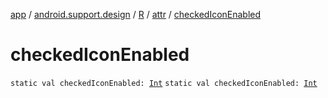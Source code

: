 [app](../../../index.md) / [android.support.design](../../index.md) / [R](../index.md) / [attr](index.md) / [checkedIconEnabled](./checked-icon-enabled.md)

# checkedIconEnabled

`static val checkedIconEnabled: `[`Int`](https://kotlinlang.org/api/latest/jvm/stdlib/kotlin/-int/index.html)
`static val checkedIconEnabled: `[`Int`](https://kotlinlang.org/api/latest/jvm/stdlib/kotlin/-int/index.html)